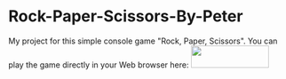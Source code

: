 # Rock-Paper-Scissors-By-Peter
My project for this simple console game "Rock, Paper, Scissors".
You can play the game directly in your Web browser here:
[<img style="height:40px;width:140px" src="https://user-images.githubusercontent.com/114181931/192120166-13988c87-8d68-4e22-b4b8-20f184ad13c8.png" />](https://replit.com/@pbekriev/Rock-Paper-Scissors-By-Peter#main.py)
